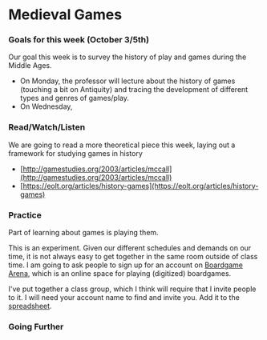 # Medieval Games

### Goals for this week (October 3/5th)

Our goal this week is to survey the history of play and games during the Middle Ages.&#x20;

* On Monday, the professor will lecture about the history of games (touching a bit on Antiquity) and tracing the development of different types and genres of games/play.&#x20;
* On Wednesday,



### Read/Watch/Listen

We are going to read a more theoretical piece this week, laying out a framework for studying games in history

* [http://gamestudies.org/2003/articles/mccall](http://gamestudies.org/2003/articles/mccall)
* [https://eolt.org/articles/history-games](https://eolt.org/articles/history-games)

### Practice

Part of learning about games is playing them.&#x20;

This is an experiment. Given our different schedules and demands on our time, it is not always easy to get together in the same room outside of class time. I am going to ask people to sign up for an account on [Boardgame Arena](https://boardgamearena.com/welcome), which is an online space for playing (digitized) boardgames.&#x20;

I've put together a class group, which I think will require that I invite people to it. I will need your account name to find and invite you. Add it to the [spreadsheet](https://docs.google.com/spreadsheets/d/11qySQYeDCusmpIE28vK8rXUAB9KG5S8Ex-gD5SdNE6g/edit?usp=sharing).



### Going Further

